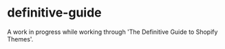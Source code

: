 # definitive-guide
A work in progress while working through 'The Definitive Guide to Shopify Themes'.
